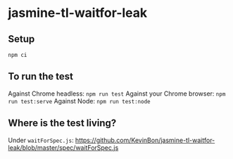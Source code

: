 # jasmine-tl-waitfor-leak

## Setup

```
npm ci
```

## To run the test

Against Chrome headless: `npm run test`
Against your Chrome browser: `npm run test:serve`
Against Node: `npm run test:node`

## Where is the test living?

Under `waitForSpec.js`: https://github.com/KevinBon/jasmine-tl-waitfor-leak/blob/master/spec/waitForSpec.js
